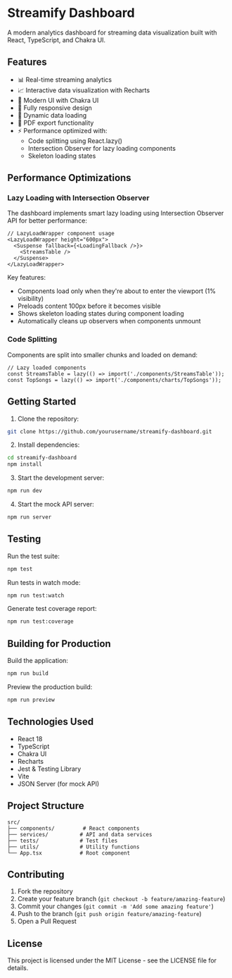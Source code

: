# Streamify Dashboard

A modern analytics dashboard for streaming data visualization built with React, TypeScript, and Chakra UI.

## Features

- 📊 Real-time streaming analytics
- 📈 Interactive data visualization with Recharts
- 🎨 Modern UI with Chakra UI
- 📱 Fully responsive design
- 🔄 Dynamic data loading
- 📄 PDF export functionality
- ⚡ Performance optimized with:
  - Code splitting using React.lazy()
  - Intersection Observer for lazy loading components
  - Skeleton loading states

## Performance Optimizations

### Lazy Loading with Intersection Observer

The dashboard implements smart lazy loading using Intersection Observer API for better performance:

```tsx
// LazyLoadWrapper component usage
<LazyLoadWrapper height="600px">
  <Suspense fallback={<LoadingFallback />}>
    <StreamsTable />
  </Suspense>
</LazyLoadWrapper>
```

Key features:
- Components load only when they're about to enter the viewport (1% visibility)
- Preloads content 100px before it becomes visible
- Shows skeleton loading states during component loading
- Automatically cleans up observers when components unmount

### Code Splitting

Components are split into smaller chunks and loaded on demand:

```tsx
// Lazy loaded components
const StreamsTable = lazy(() => import('./components/StreamsTable'));
const TopSongs = lazy(() => import('./components/charts/TopSongs'));
```

## Getting Started

1. Clone the repository:
```bash
git clone https://github.com/yourusername/streamify-dashboard.git
```

2. Install dependencies:
```bash
cd streamify-dashboard
npm install
```

3. Start the development server:
```bash
npm run dev
```

4. Start the mock API server:
```bash
npm run server
```

## Testing

Run the test suite:
```bash
npm test
```

Run tests in watch mode:
```bash
npm run test:watch
```

Generate test coverage report:
```bash
npm run test:coverage
```

## Building for Production

Build the application:
```bash
npm run build
```

Preview the production build:
```bash
npm run preview
```

## Technologies Used

- React 18
- TypeScript
- Chakra UI
- Recharts
- Jest & Testing Library
- Vite
- JSON Server (for mock API)

## Project Structure

```
src/
├── components/         # React components
├── services/          # API and data services
├── tests/             # Test files
├── utils/             # Utility functions
└── App.tsx            # Root component
```

## Contributing

1. Fork the repository
2. Create your feature branch (`git checkout -b feature/amazing-feature`)
3. Commit your changes (`git commit -m 'Add some amazing feature'`)
4. Push to the branch (`git push origin feature/amazing-feature`)
5. Open a Pull Request

## License

This project is licensed under the MIT License - see the LICENSE file for details.

